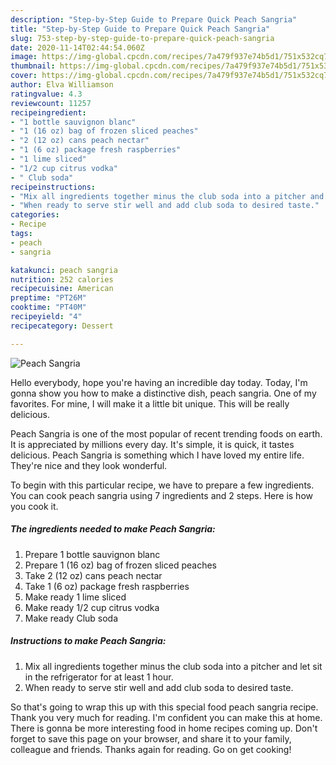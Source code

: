 ```yaml
---
description: "Step-by-Step Guide to Prepare Quick Peach Sangria"
title: "Step-by-Step Guide to Prepare Quick Peach Sangria"
slug: 753-step-by-step-guide-to-prepare-quick-peach-sangria
date: 2020-11-14T02:44:54.060Z
image: https://img-global.cpcdn.com/recipes/7a479f937e74b5d1/751x532cq70/peach-sangria-recipe-main-photo.jpg
thumbnail: https://img-global.cpcdn.com/recipes/7a479f937e74b5d1/751x532cq70/peach-sangria-recipe-main-photo.jpg
cover: https://img-global.cpcdn.com/recipes/7a479f937e74b5d1/751x532cq70/peach-sangria-recipe-main-photo.jpg
author: Elva Williamson
ratingvalue: 4.3
reviewcount: 11257
recipeingredient:
- "1 bottle sauvignon blanc"
- "1 (16 oz) bag of frozen sliced peaches"
- "2 (12 oz) cans peach nectar"
- "1 (6 oz) package fresh raspberries"
- "1 lime sliced"
- "1/2 cup citrus vodka"
- " Club soda"
recipeinstructions:
- "Mix all ingredients together minus the club soda into a pitcher and let sit in the refrigerator for at least 1 hour."
- "When ready to serve stir well and add club soda to desired taste."
categories:
- Recipe
tags:
- peach
- sangria

katakunci: peach sangria 
nutrition: 252 calories
recipecuisine: American
preptime: "PT26M"
cooktime: "PT40M"
recipeyield: "4"
recipecategory: Dessert

---
```



![Peach Sangria](https://img-global.cpcdn.com/recipes/7a479f937e74b5d1/751x532cq70/peach-sangria-recipe-main-photo.jpg)

Hello everybody, hope you're having an incredible day today. Today, I'm gonna show you how to make a distinctive dish, peach sangria. One of my favorites. For mine, I will make it a little bit unique. This will be really delicious.



Peach Sangria is one of the most popular of recent trending foods on earth. It is appreciated by millions every day. It's simple, it is quick, it tastes delicious. Peach Sangria is something which I have loved my entire life. They're nice and they look wonderful.


To begin with this particular recipe, we have to prepare a few ingredients. You can cook peach sangria using 7 ingredients and 2 steps. Here is how you cook it.

<!--inarticleads1-->

##### The ingredients needed to make Peach Sangria:

1. Prepare 1 bottle sauvignon blanc
1. Prepare 1 (16 oz) bag of frozen sliced peaches
1. Take 2 (12 oz) cans peach nectar
1. Take 1 (6 oz) package fresh raspberries
1. Make ready 1 lime sliced
1. Make ready 1/2 cup citrus vodka
1. Make ready  Club soda




<!--inarticleads2-->

##### Instructions to make Peach Sangria:

1. Mix all ingredients together minus the club soda into a pitcher and let sit in the refrigerator for at least 1 hour.
1. When ready to serve stir well and add club soda to desired taste.




So that's going to wrap this up with this special food peach sangria recipe. Thank you very much for reading. I'm confident you can make this at home. There is gonna be more interesting food in home recipes coming up. Don't forget to save this page on your browser, and share it to your family, colleague and friends. Thanks again for reading. Go on get cooking!
